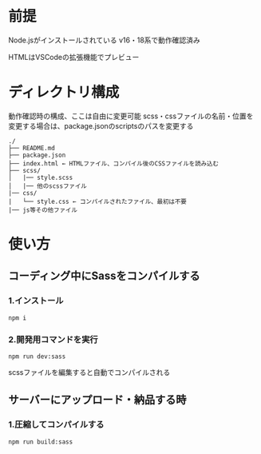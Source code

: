 # 前提
Node.jsがインストールされている
v16・18系で動作確認済み

HTMLはVSCodeの拡張機能でプレビュー

# ディレクトリ構成
動作確認時の構成、ここは自由に変更可能
scss・cssファイルの名前・位置を変更する場合は、package.jsonのscriptsのパスを変更する
```
./
├── README.md
├── package.json
├── index.html ← HTMLファイル、コンパイル後のCSSファイルを読み込む
├── scss/
│   |── style.scss
│   |── 他のscssファイル
|── css/
|   └── style.css ← コンパイルされたファイル、最初は不要
|── js等その他ファイル
```

# 使い方

## コーディング中にSassをコンパイルする
### 1.インストール
`npm i`

### 2.開発用コマンドを実行
`npm run dev:sass`

scssファイルを編集すると自動でコンパイルされる

## サーバーにアップロード・納品する時
### 1.圧縮してコンパイルする
`npm run build:sass`